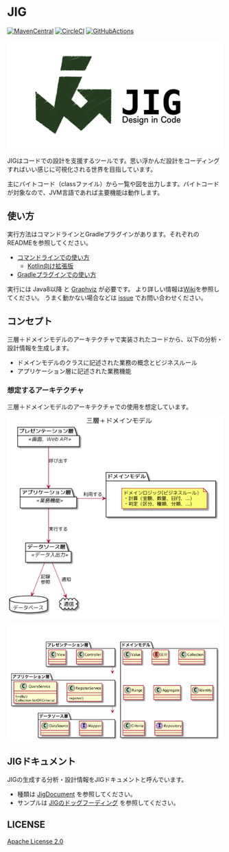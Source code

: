 # JIG

[![MavenCentral](https://maven-badges.herokuapp.com/maven-central/org.dddjava.jig/jig-core/badge.svg)](https://maven-badges.herokuapp.com/maven-central/org.dddjava.jig/jig-core)
[![CircleCI](https://circleci.com/gh/dddjava/jig/tree/main.svg?style=svg)](https://circleci.com/gh/dddjava/jig)
[![GitHubActions](https://github.com/dddjava/jig/actions/workflows/build-main.yml/badge.svg)](https://github.com/dddjava/jig/actions/workflows/build-main.yml)

![banner](./docs/banner.png)

JIGはコードでの設計を支援するツールです。思い浮かんだ設計をコーディングすればいい感じに可視化される世界を目指しています。

主にバイトコード（classファイル）から一覧や図を出力します。バイトコードが対象なので、JVM言語であれば主要機能は動作します。

## 使い方

実行方法はコマンドラインとGradleプラグインがあります。それぞれのREADMEを参照してください。

- [コマンドラインでの使い方](./jig-cli)
  - [Kotlin向け拡張版](./jig-cli-kt)
- [Gradleプラグインでの使い方](./jig-gradle-plugin)

実行には Java8以降 と [Graphviz](https://www.graphviz.org/) が必要です。
より詳しい情報は[Wiki](https://github.com/dddjava/jig/wiki)を参照してください。
うまく動かない場合などは [issue](https://github.com/dddjava/jig/issues/new/choose) でお問い合わせください。

## コンセプト

三層＋ドメインモデルのアーキテクチャで実装されたコードから、以下の分析・設計情報を生成します。

- ドメインモデルのクラスに記述された業務の概念とビジネスルール
- アプリケーション層に記述された業務機能

### 想定するアーキテクチャ

三層＋ドメインモデルのアーキテクチャでの使用を想定しています。

![ドメインモデルのクラスに記述された業務の概念とビジネスルール](./docs/overview.png)

![アプリケーション層に記述された業務機能](./docs/architecture.png)

## JIGドキュメント

JIGの生成する分析・設計情報をJIGドキュメントと呼んでいます。

- 種類は [JigDocument](./jig-core/src/main/java/org/dddjava/jig/domain/model/documents/documentformat/JigDocument.java) を参照してください。
- サンプルは [JIGのドッグフーディング](https://dddjava.github.io/jig/) を参照してください。

## LICENSE

[Apache License 2.0](LICENSE)
